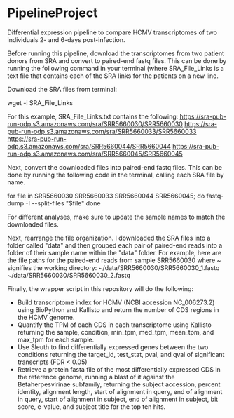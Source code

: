# PipelineProject
Differential expression pipeline to compare HCMV transcriptomes of two individuals 2- and 6-days post-infection.

Before running this pipeline, download the transcriptomes from two patient donors from SRA and convert to paired-end fastq files. This can be done by running the following command in your terminal (where SRA_File_Links is a text file that contains each of the SRA links for the patients on a new line.

Download the SRA files from terminal:

wget -i SRA_File_Links

For this example, SRA_File_Links.txt contains the following:
https://sra-pub-run-odp.s3.amazonaws.com/sra/SRR5660030/SRR5660030
https://sra-pub-run-odp.s3.amazonaws.com/sra/SRR5660033/SRR5660033
https://sra-pub-run-odp.s3.amazonaws.com/sra/SRR5660044/SRR5660044
https://sra-pub-run-odp.s3.amazonaws.com/sra/SRR5660045/SRR5660045

Next, convert the downloaded files into paired-end fastq files. This can be done by running the following code in the terminal, calling each SRA file by name.

for file in SRR5660030 SRR5660033 SRR5660044 SRR5660045; do
    fastq-dump -I --split-files "$file"
done

For different analyses, make sure to update the sample names to match the downloaded files.

Next, rearrange the file organization. I downloaded the SRA files into a folder called "data" and then grouped each pair of paired-end reads into a folder of their sample name within the "data" folder.
For example, here are the file paths for the paired-end reads from sample SRR5660030 where ~ signifies the working directory:
~/data/SRR5660030/SRR5660030_1.fastq
~/data/SRR5660030/SRR5660030_2.fastq

Finally, the wrapper script in this repository will do the following:
- Build transcriptome index for HCMV (NCBI accession NC_006273.2) using BioPython and Kallisto and return the number of CDS regions in the HCMV genome.
- Quantify the TPM of each CDS in each transcriptome using Kallisto returning the sample, condition, min_tpm, med_tpm, mean_tpm, and max_tpm for each sample.
- Use Sleuth to find differentially expressed genes between the two conditions returning the target_id, test_stat, pval, and qval of significant transcripts (FDR < 0.05)
- Retrieve a protein fasta file of the most differentially expressed CDS in the reference genome, running a blast of it against the Betaherpesvirinae subfamily, returning the subject accession, percent identity, alignment length, start of alignment in query, end of alignment in query, start of alignment in subject, end of alignment in subject, bit score, e-value, and subject title for the top ten hits.
